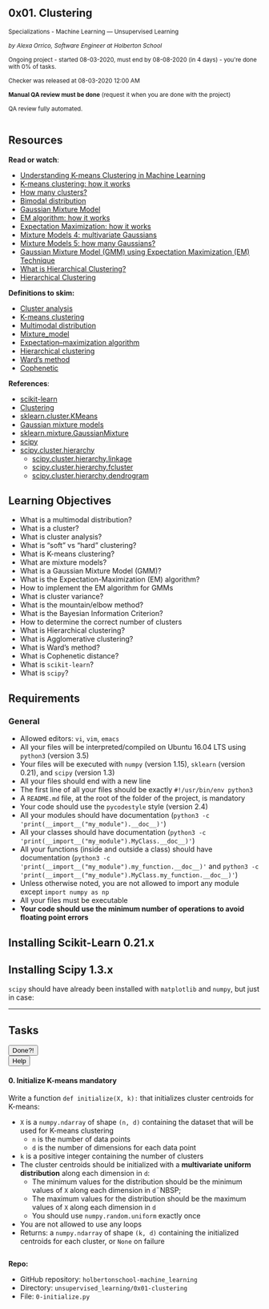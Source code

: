 <article class=""><div id="jigsaw-shortcut-lists"></div><h1 class="gap">0x01. Clustering</h1><div id="project_id" style="display: none" data-project-id="541"></div><p class="sm-gap"><small><i class="fa fa-folder-open"></i> Specializations - Machine Learning ― Unsupervised Learning </small></p><p><em><small><i class="fa fa-user"></i> by Alexa Orrico, Software Engineer at Holberton School </small></em></p><p><small><i class="fa fa-calendar"></i> Ongoing project - started 08-03-2020, must end by 08-08-2020 (in 4 days) - you're done with <span id="student_task_done_percentage">0</span>% of tasks. </small></p><p><small><i class="fa fa-check"></i> Checker was released at 08-03-2020 12:00 AM </small></p><p><small><i class="fa fa-check-square"></i><strong>Manual QA review must be done</strong> (request it when you are done with the project) </small></p><p><small><i class="fa fa-check-square"></i> QA review fully automated. </small></p><article id="description" class="gap formatted-content"><p><img src="https://holbertonintranet.s3.amazonaws.com/uploads/medias/2019/8/95b077928a7de094f94f.jpg?X-Amz-Algorithm=AWS4-HMAC-SHA256&amp;X-Amz-Credential=AKIARDDGGGOUWMNL5ANN%2F20200803%2Fus-east-1%2Fs3%2Faws4_request&amp;X-Amz-Date=20200803T174523Z&amp;X-Amz-Expires=86400&amp;X-Amz-SignedHeaders=host&amp;X-Amz-Signature=666f3a2ad83676ff93eb4ae86a26b5d7821ae47818007c9e946dc4910ab1d321" alt="" style=""></p><h2>Resources</h2><p><strong>Read or watch</strong>:</p><ul><li><a href="/rltoken/Alx3RSSIjEpEmkQ7UK5_hw" title="Understanding K-means Clustering in Machine Learning" target="_blank">Understanding K-means Clustering in Machine Learning</a></li><li><a href="/rltoken/jyj5XChYSaGnpPWXbP5BvA" title="K-means clustering: how it works" target="_blank">K-means clustering: how it works</a></li><li><a href="/rltoken/K4yFQK_ypP-sIhRqs5GgpA" title="How many clusters?" target="_blank">How many clusters?</a></li><li><a href="/rltoken/xdRR6EPcgs39Ekch4Yo0Eg" title="Bimodal distribution" target="_blank">Bimodal distribution</a></li><li><a href="/rltoken/6PHL-IDoNIDPvo5OPxwdAQ" title="Gaussian Mixture Model" target="_blank">Gaussian Mixture Model</a></li><li><a href="/rltoken/0vAaXc2cqpeiEohhptefrw" title="EM algorithm: how it works" target="_blank">EM algorithm: how it works</a></li><li><a href="/rltoken/Q-sYG4SabtPPa-t2FhsBmA" title="Expectation Maximization: how it works" target="_blank">Expectation Maximization: how it works</a></li><li><a href="/rltoken/BjYF8O7PJQfT-QrDiE8PZQ" title="Mixture Models 4: multivariate Gaussians" target="_blank">Mixture Models 4: multivariate Gaussians</a></li><li><a href="/rltoken/gUI99dIjWP_5hf9uyvSw0w" title="Mixture Models 5: how many Gaussians?" target="_blank">Mixture Models 5: how many Gaussians?</a></li><li><a href="/rltoken/nx7FAR2K2MXOTnGGW-lJ2A" title="Gaussian Mixture Model (GMM) using Expectation Maximization (EM) Technique" target="_blank">Gaussian Mixture Model (GMM) using Expectation Maximization (EM) Technique</a></li><li><a href="/rltoken/9T90WM5Gc4sq-ErNbu1sjg" title="What is Hierarchical Clustering?" target="_blank">What is Hierarchical Clustering?</a></li><li><a href="/rltoken/Zs1Z97A0uhD1CKfhBh9wQA" title="Hierarchical Clustering" target="_blank">Hierarchical Clustering</a></li></ul><p><strong>Definitions to skim:</strong></p><ul><li><a href="/rltoken/mTaW-fNJ_29vUKkuqZ46wA" title="Cluster analysis" target="_blank">Cluster analysis</a></li><li><a href="/rltoken/5rpDvP0rKywYYOyjhf0-PA" title="K-means clustering" target="_blank">K-means clustering</a></li><li><a href="/rltoken/Lawvy3gfmJ8RRHknqhqI5Q" title="Multimodal distribution" target="_blank">Multimodal distribution</a></li><li><a href="/rltoken/2xERMdNc6_-H0-TynZkQ7Q" title="Mixture_model" target="_blank">Mixture_model</a></li><li><a href="/rltoken/ichNFPaox23Xz8EFfZXWzg" title="Expectation–maximization algorithm" target="_blank">Expectation–maximization algorithm</a></li><li><a href="/rltoken/V-8rn6xfs67kL_R1MfvQaw" title="Hierarchical clustering" target="_blank">Hierarchical clustering</a></li><li><a href="/rltoken/v5CG2hergIjJ97iuaNVX6g" title="Ward's method" target="_blank">Ward’s method</a></li><li><a href="/rltoken/od6qj7xAClnWWsMiZub19w" title="Cophenetic" target="_blank">Cophenetic</a></li></ul><p><strong>References</strong>:</p><ul><li><a href="/rltoken/88VAucl8IXIyYdIk-psXKA" title="scikit-learn" target="_blank">scikit-learn</a></li><li><a href="/rltoken/TM5FYs3qAl8ViiETtjC7YQ" title="Clustering" target="_blank">Clustering</a></li><li><a href="/rltoken/rECZ6rptvFW-U__JgpoakA" title="sklearn.cluster.KMeans" target="_blank">sklearn.cluster.KMeans</a></li><li><a href="/rltoken/4brz1eVtcrQZKtxfzPKVZQ" title="Gaussian mixture models" target="_blank">Gaussian mixture models</a></li><li><a href="/rltoken/DveAQEvSczCnnaNjEKbvYQ" title="sklearn.mixture.GaussianMixture" target="_blank">sklearn.mixture.GaussianMixture</a></li><li><a href="/rltoken/sfWn9cPHo-FCa2BFiDrQCg" title="scipy" target="_blank">scipy</a></li><li><a href="/rltoken/Zb5HMNMEjr6KECmo6i5c9A" title="scipy.cluster.hierarchy" target="_blank">scipy.cluster.hierarchy</a><ul><li><a href="/rltoken/YGW7CBw9KlevcH2bgRWI0A" title="scipy.cluster.hierarchy.linkage" target="_blank">scipy.cluster.hierarchy.linkage</a></li><li><a href="/rltoken/pFiJk3VzJblLB8Zfa7nyjA" title="scipy.cluster.hierarchy.fcluster" target="_blank">scipy.cluster.hierarchy.fcluster</a></li><li><a href="/rltoken/Jrq95Kg2nFKiIWN7oR6Bzw" title="scipy.cluster.hierarchy.dendrogram" target="_blank">scipy.cluster.hierarchy.dendrogram</a></li></ul></li></ul><h2>Learning Objectives</h2><ul><li>What is a multimodal distribution?</li><li>What is a cluster?</li><li>What is cluster analysis?</li><li>What is “soft” vs “hard” clustering?</li><li>What is K-means clustering?</li><li>What are mixture models?</li><li>What is a Gaussian Mixture Model (GMM)?</li><li>What is the Expectation-Maximization (EM) algorithm?</li><li>How to implement the EM algorithm for GMMs</li><li>What is cluster variance?</li><li>What is the mountain/elbow method?</li><li>What is the Bayesian Information Criterion?</li><li>How to determine the correct number of clusters</li><li>What is Hierarchical clustering?</li><li>What is Agglomerative clustering?</li><li>What is Ward’s method?</li><li>What is Cophenetic distance?</li><li>What is <code>scikit-learn</code>?</li><li>What is <code>scipy</code>?</li></ul><h2>Requirements</h2><h3>General</h3><ul><li>Allowed editors: <code>vi</code>, <code>vim</code>, <code>emacs</code></li><li>All your files will be interpreted/compiled on Ubuntu 16.04 LTS using <code>python3</code> (version 3.5)</li><li>Your files will be executed with <code>numpy</code> (version 1.15), <code>sklearn</code> (version 0.21), and <code>scipy</code> (version 1.3)</li><li>All your files should end with a new line</li><li>The first line of all your files should be exactly <code>#!/usr/bin/env python3</code></li><li>A <code>README.md</code> file, at the root of the folder of the project, is mandatory</li><li>Your code should use the <code>pycodestyle</code> style (version 2.4)</li><li>All your modules should have documentation (<code>python3 -c 'print(__import__("my_module").__doc__)'</code>)</li><li>All your classes should have documentation (<code>python3 -c 'print(__import__("my_module").MyClass.__doc__)'</code>)</li><li>All your functions (inside and outside a class) should have documentation (<code>python3 -c 'print(__import__("my_module").my_function.__doc__)'</code> and <code>python3 -c 'print(__import__("my_module").MyClass.my_function.__doc__)'</code>)</li><li>Unless otherwise noted, you are not allowed to import any module except <code>import numpy as np</code></li><li>All your files must be executable</li><li><strong>Your code should use the minimum number of operations to avoid floating point errors</strong></li></ul><h2>Installing Scikit-Learn 0.21.x</h2><precode language="" precodenum="0"></precode><h2>Installing Scipy 1.3.x</h2><p><code>scipy</code> should have already been installed with <code>matplotlib</code> and <code>numpy</code>, but just in case:</p><precode language="" precodenum="1"></precode></article><!-- Servers --><!-- Tasks --><hr class="gap"><h2 class="gap">Tasks</h2><section class="formatted-content"><div data-role="task4066" data-position="1"><div class=" clearfix gap" id="task-4066"><span id="user_id" data-id="870"></span><div class="student_task_controls"><!-- button Done --><button class="student_task_done btn btn-default no" data-task-id="4066"><span class="no"><i class="fa fa-square-o"></i></span><span class="yes"><i class="fa fa-check-square-o"></i></span><span class="pending"><i class="fa fa-spinner fa-pulse"></i></span> Done<span class="no pending">?</span><span class="yes">!</span></button><br><!-- button Help! --><button class="users_done_for_task btn btn-default btn-default" data-task-id="4066" data-project-id="541" data-toggle="modal" data-target="#task-4066-users-done-modal"> Help </button></div><h4 class="task"> 0. Initialize K-means <span class="alert alert-warning mandatory-optional"> mandatory </span></h4><!-- Progress vs Score --><!-- Task Body --><p>Write a function <code>def initialize(X, k):</code> that initializes cluster centroids for K-means:</p><ul><li><code>X</code> is a <code>numpy.ndarray</code> of shape <code>(n, d)</code> containing the dataset that will be used for K-means clustering <ul><li><code>n</code> is the number of data points</li><li><code>d</code> is the number of dimensions for each data point</li></ul></li><li><code>k</code> is a positive integer containing the number of clusters</li><li>The cluster centroids should be initialized with a <strong>multivariate uniform distribution</strong> along each dimension in <code>d</code>: <ul><li>The minimum values for the distribution should be the minimum values of <code>X</code> along each dimension in <code>d</code>¨NBSP;</li><li>The maximum values for the distribution should be the maximum values of <code>X</code> along each dimension in <code>d</code></li><li>You should use <code>numpy.random.uniform</code> exactly once</li></ul></li><li>You are not allowed to use any loops</li><li>Returns: a <code>numpy.ndarray</code> of shape <code>(k, d)</code> containing the initialized centroids for each cluster, or <code>None</code> on failure</li></ul><precode language="" precodenum="2"></precode><p><img src="https://holbertonintranet.s3.amazonaws.com/uploads/medias/2019/8/a5311b6ad0410a678aab.png?X-Amz-Algorithm=AWS4-HMAC-SHA256&amp;X-Amz-Credential=AKIARDDGGGOUWMNL5ANN%2F20200803%2Fus-east-1%2Fs3%2Faws4_request&amp;X-Amz-Date=20200803T174523Z&amp;X-Amz-Expires=86400&amp;X-Amz-SignedHeaders=host&amp;X-Amz-Signature=794f66a0c7db1f5d560a7bba7e90d6f60c661675f123d88405f3205d10fd6dab" alt="" style=""></p><precode language="" precodenum="3"></precode><!-- Task URLs --><!-- Github information --><p class="sm-gap"><strong>Repo:</strong></p><ul><li>GitHub repository: <code>holbertonschool-machine_learning</code></li><li>Directory: <code>unsupervised_learning/0x01-clustering</code></li><li>File: <code>0-initialize.py</code></li></ul><div class="student_correction_requests"><!-- DISABLE UNTIL MIGRATION
        <button class="task_whiteboard_modal btn btn-default " data-task-id="4066" data-toggle="modal" data-target="#task-4066-whiteboard-modal">
          Whiteboard
        </button>
        <div class="modal fade task_whiteboard_modal" id="task-4066-whiteboard-modal" data-task-id="4066">
    <div class="modal-dialog modal-lg">
        <div class="modal-content">
            <div class="modal-header">
                <button type="button" class="close" data-dismiss="modal" aria-label="Close"><span aria-hidden="true">&times;</span></button>
                <h4 class="modal-title">Your Notes on "0. Initialize K-means"</h4>
            </div>
            <div class="modal-body">
                <div class="spinner gap">
                    <div class="bounce1"></div>
                    <div class="bounce2"></div>
                    <div class="bounce3"></div>
                </div>
                <div class="task-note-prompts-and-placeholders-container">
                    <button type="button" class="whiteboard-submit-button btn btn-primary">Submit</button>
                </div>
            </div>
        </div>
    </div>
</div>

      --><!-- Button test code --><button class="task_correction_modal btn btn-default " data-task-id="4066" data-toggle="modal" data-target="#task-test-correction-4066-correction-modal"> Check your code? </button><!-- Button containers --><!-- Button for QA Review --></div></div></div><div data-role="task4067" data-position="2"><div class=" clearfix gap" id="task-4067"><span id="user_id" data-id="870"></span><div class="student_task_controls"><!-- button Done --><button class="student_task_done btn btn-default no" data-task-id="4067"><span class="no"><i class="fa fa-square-o"></i></span><span class="yes"><i class="fa fa-check-square-o"></i></span><span class="pending"><i class="fa fa-spinner fa-pulse"></i></span> Done<span class="no pending">?</span><span class="yes">!</span></button><br><!-- button Help! --><button class="users_done_for_task btn btn-default btn-default" data-task-id="4067" data-project-id="541" data-toggle="modal" data-target="#task-4067-users-done-modal"> Help </button></div><h4 class="task"> 1. K-means <span class="alert alert-warning mandatory-optional"> mandatory </span></h4><!-- Progress vs Score --><!-- Task Body --><p>Write a function <code>def kmeans(X, k, iterations=1000):</code> that performs K-means on a dataset:</p><ul><li><code>X</code> is a <code>numpy.ndarray</code> of shape <code>(n, d)</code> containing the dataset <ul><li><code>n</code> is the number of data points</li><li><code>d</code> is the number of dimensions for each data point</li></ul></li><li><code>k</code> is a positive integer containing the number of clusters</li><li><code>iterations</code> is a positive integer containing the maximum number of iterations that should be performed</li><li>If no change occurs between iterations, your function should return</li><li>Initialize the cluster centroids using a multivariate uniform distribution (based on<code>0-initialize.py</code>)</li><li>If a cluster contains no data points during the update step, reinitialize its centroid</li><li>You should use <code>numpy.random.uniform</code> exactly twice</li><li>You may use at most 2 loops</li><li>Returns: <code>C, clss</code>, or <code>None, None</code> on failure <ul><li><code>C</code> is a <code>numpy.ndarray</code> of shape <code>(k, d)</code> containing the centroid means for each cluster</li><li><code>clss</code> is a <code>numpy.ndarray</code> of shape <code>(n,)</code> containing the index of the cluster in <code>C</code> that each data point belongs to</li></ul></li></ul><precode language="" precodenum="4"></precode><p><img src="https://holbertonintranet.s3.amazonaws.com/uploads/medias/2019/8/74c9c16e29333b39f7db.png?X-Amz-Algorithm=AWS4-HMAC-SHA256&amp;X-Amz-Credential=AKIARDDGGGOUWMNL5ANN%2F20200803%2Fus-east-1%2Fs3%2Faws4_request&amp;X-Amz-Date=20200803T174523Z&amp;X-Amz-Expires=86400&amp;X-Amz-SignedHeaders=host&amp;X-Amz-Signature=8452d334a4c99262267b87f75d17329fbe573b8740c25750c86e1968905c7c65" alt="" style=""></p><!-- Task URLs --><!-- Github information --><p class="sm-gap"><strong>Repo:</strong></p><ul><li>GitHub repository: <code>holbertonschool-machine_learning</code></li><li>Directory: <code>unsupervised_learning/0x01-clustering</code></li><li>File: <code>1-kmeans.py</code></li></ul><div class="student_correction_requests"><!-- DISABLE UNTIL MIGRATION
        <button class="task_whiteboard_modal btn btn-default " data-task-id="4067" data-toggle="modal" data-target="#task-4067-whiteboard-modal">
          Whiteboard
        </button>
        <div class="modal fade task_whiteboard_modal" id="task-4067-whiteboard-modal" data-task-id="4067">
    <div class="modal-dialog modal-lg">
        <div class="modal-content">
            <div class="modal-header">
                <button type="button" class="close" data-dismiss="modal" aria-label="Close"><span aria-hidden="true">&times;</span></button>
                <h4 class="modal-title">Your Notes on "1. K-means"</h4>
            </div>
            <div class="modal-body">
                <div class="spinner gap">
                    <div class="bounce1"></div>
                    <div class="bounce2"></div>
                    <div class="bounce3"></div>
                </div>
                <div class="task-note-prompts-and-placeholders-container">
                    <button type="button" class="whiteboard-submit-button btn btn-primary">Submit</button>
                </div>
            </div>
        </div>
    </div>
</div>

      --><!-- Button test code --><button class="task_correction_modal btn btn-default " data-task-id="4067" data-toggle="modal" data-target="#task-test-correction-4067-correction-modal"> Check your code? </button><!-- Button containers --><!-- Button for QA Review --></div></div></div><div data-role="task4068" data-position="3"><div class=" clearfix gap" id="task-4068"><span id="user_id" data-id="870"></span><div class="student_task_controls"><!-- button Done --><button class="student_task_done btn btn-default no" data-task-id="4068"><span class="no"><i class="fa fa-square-o"></i></span><span class="yes"><i class="fa fa-check-square-o"></i></span><span class="pending"><i class="fa fa-spinner fa-pulse"></i></span> Done<span class="no pending">?</span><span class="yes">!</span></button><br><!-- button Help! --><button class="users_done_for_task btn btn-default btn-default" data-task-id="4068" data-project-id="541" data-toggle="modal" data-target="#task-4068-users-done-modal"> Help </button></div><h4 class="task"> 2. Variance <span class="alert alert-warning mandatory-optional"> mandatory </span></h4><!-- Progress vs Score --><!-- Task Body --><p>Write a function <code>def variance(X, C):</code> that calculates the total intra-cluster variance for a data set:</p><ul><li><code>X</code> is a <code>numpy.ndarray</code> of shape <code>(n, d)</code> containing the data set</li><li><code>C</code> is a <code>numpy.ndarray</code> of shape <code>(k, d)</code> containing the centroid means for each cluster</li><li>You are not allowed to use any loops</li><li>Returns: <code>var</code>, or <code>None</code> on failure <ul><li><code>var</code> is the total variance</li></ul></li></ul><precode language="" precodenum="5"></precode><!-- Task URLs --><!-- Github information --><p class="sm-gap"><strong>Repo:</strong></p><ul><li>GitHub repository: <code>holbertonschool-machine_learning</code></li><li>Directory: <code>unsupervised_learning/0x01-clustering</code></li><li>File: <code>2-variance.py</code></li></ul><div class="student_correction_requests"><!-- DISABLE UNTIL MIGRATION
        <button class="task_whiteboard_modal btn btn-default " data-task-id="4068" data-toggle="modal" data-target="#task-4068-whiteboard-modal">
          Whiteboard
        </button>
        <div class="modal fade task_whiteboard_modal" id="task-4068-whiteboard-modal" data-task-id="4068">
    <div class="modal-dialog modal-lg">
        <div class="modal-content">
            <div class="modal-header">
                <button type="button" class="close" data-dismiss="modal" aria-label="Close"><span aria-hidden="true">&times;</span></button>
                <h4 class="modal-title">Your Notes on "2. Variance"</h4>
            </div>
            <div class="modal-body">
                <div class="spinner gap">
                    <div class="bounce1"></div>
                    <div class="bounce2"></div>
                    <div class="bounce3"></div>
                </div>
                <div class="task-note-prompts-and-placeholders-container">
                    <button type="button" class="whiteboard-submit-button btn btn-primary">Submit</button>
                </div>
            </div>
        </div>
    </div>
</div>

      --><!-- Button test code --><button class="task_correction_modal btn btn-default " data-task-id="4068" data-toggle="modal" data-target="#task-test-correction-4068-correction-modal"> Check your code? </button><!-- Button containers --><!-- Button for QA Review --></div></div></div><div data-role="task4069" data-position="4"><div class=" clearfix gap" id="task-4069"><span id="user_id" data-id="870"></span><div class="student_task_controls"><!-- button Done --><button class="student_task_done btn btn-default no" data-task-id="4069"><span class="no"><i class="fa fa-square-o"></i></span><span class="yes"><i class="fa fa-check-square-o"></i></span><span class="pending"><i class="fa fa-spinner fa-pulse"></i></span> Done<span class="no pending">?</span><span class="yes">!</span></button><br><!-- button Help! --><button class="users_done_for_task btn btn-default btn-default" data-task-id="4069" data-project-id="541" data-toggle="modal" data-target="#task-4069-users-done-modal"> Help </button></div><h4 class="task"> 3. Optimize k <span class="alert alert-warning mandatory-optional"> mandatory </span></h4><!-- Progress vs Score --><!-- Task Body --><p>Write a function<code>def optimum_k(X, kmin=1, kmax=None, iterations=1000):</code> that tests for the optimum number of clusters by variance:</p><ul><li><code>X</code> is a <code>numpy.ndarray</code> of shape <code>(n, d)</code> containing the data set</li><li><code>kmin</code> is a positive integer containing the minimum number of clusters to check for (inclusive)</li><li><code>kmax</code> is a positive integer containing the maximum number of clusters to check for (inclusive)</li><li><code>iterations</code> is a positive integer containing the maximum number of iterations for K-means</li><li>You should use: <ul><li><code>kmeans = __import__('1-kmeans').kmeans</code></li><li><code>variance = __import__('2-variance').variance</code></li></ul></li><li>You may use at most 2 loops</li><li>Returns: <code>results, d_vars</code>, or <code>None, None</code> on failure <ul><li><code>results</code> is a list containing the outputs of K-means for each cluster size</li><li><code>d_vars</code> is a list containing the difference in variance from the smallest cluster size for each cluster size</li></ul></li></ul><precode language="" precodenum="6"></precode><p><img src="https://holbertonintranet.s3.amazonaws.com/uploads/medias/2019/8/4cd46d5d9463dad96a37.png?X-Amz-Algorithm=AWS4-HMAC-SHA256&amp;X-Amz-Credential=AKIARDDGGGOUWMNL5ANN%2F20200803%2Fus-east-1%2Fs3%2Faws4_request&amp;X-Amz-Date=20200803T174523Z&amp;X-Amz-Expires=86400&amp;X-Amz-SignedHeaders=host&amp;X-Amz-Signature=22748b57bbdb87b131b689fe32e8f8bcf1d19ed25f7a59e2529faf757e062c72" alt="" style=""></p><!-- Task URLs --><!-- Github information --><p class="sm-gap"><strong>Repo:</strong></p><ul><li>GitHub repository: <code>holbertonschool-machine_learning</code></li><li>Directory: <code>unsupervised_learning/0x01-clustering</code></li><li>File: <code>3-optimum.py</code></li></ul><div class="student_correction_requests"><!-- DISABLE UNTIL MIGRATION
        <button class="task_whiteboard_modal btn btn-default " data-task-id="4069" data-toggle="modal" data-target="#task-4069-whiteboard-modal">
          Whiteboard
        </button>
        <div class="modal fade task_whiteboard_modal" id="task-4069-whiteboard-modal" data-task-id="4069">
    <div class="modal-dialog modal-lg">
        <div class="modal-content">
            <div class="modal-header">
                <button type="button" class="close" data-dismiss="modal" aria-label="Close"><span aria-hidden="true">&times;</span></button>
                <h4 class="modal-title">Your Notes on "3. Optimize k"</h4>
            </div>
            <div class="modal-body">
                <div class="spinner gap">
                    <div class="bounce1"></div>
                    <div class="bounce2"></div>
                    <div class="bounce3"></div>
                </div>
                <div class="task-note-prompts-and-placeholders-container">
                    <button type="button" class="whiteboard-submit-button btn btn-primary">Submit</button>
                </div>
            </div>
        </div>
    </div>
</div>

      --><!-- Button test code --><button class="task_correction_modal btn btn-default " data-task-id="4069" data-toggle="modal" data-target="#task-test-correction-4069-correction-modal"> Check your code? </button><!-- Button containers --><!-- Button for QA Review --></div></div></div><div data-role="task4070" data-position="5"><div class=" clearfix gap" id="task-4070"><span id="user_id" data-id="870"></span><div class="student_task_controls"><!-- button Done --><button class="student_task_done btn btn-default no" data-task-id="4070"><span class="no"><i class="fa fa-square-o"></i></span><span class="yes"><i class="fa fa-check-square-o"></i></span><span class="pending"><i class="fa fa-spinner fa-pulse"></i></span> Done<span class="no pending">?</span><span class="yes">!</span></button><br><!-- button Help! --><button class="users_done_for_task btn btn-default btn-default" data-task-id="4070" data-project-id="541" data-toggle="modal" data-target="#task-4070-users-done-modal"> Help </button></div><h4 class="task"> 4. Initialize GMM <span class="alert alert-warning mandatory-optional"> mandatory </span></h4><!-- Progress vs Score --><!-- Task Body --><p>Write a function <code>def initialize(X, k):</code> that initializes variables for a Gaussian Mixture Model:</p><ul><li><code>X</code> is a <code>numpy.ndarray</code> of shape <code>(n, d)</code> containing the data set</li><li><code>k</code> is a positive integer containing the number of clusters</li><li>You are not allowed to use any loops</li><li>Returns: <code>pi, m, S</code>, or <code>None, None, None</code> on failure <ul><li><code>pi</code> is a <code>numpy.ndarray</code> of shape <code>(k,)</code> containing the priors for each cluster, initialized evenly</li><li><code>m</code> is a <code>numpy.ndarray</code> of shape <code>(k, d)</code> containing the centroid means for each cluster, initialized with K-means</li><li><code>S</code> is a <code>numpy.ndarray</code> of shape <code>(k, d, d)</code> containing the covariance matrices for each cluster, initialized as identity matrices</li></ul></li><li>You should use <code>kmeans = __import__('1-kmeans').kmeans</code></li></ul><precode language="" precodenum="7"></precode><!-- Task URLs --><!-- Github information --><p class="sm-gap"><strong>Repo:</strong></p><ul><li>GitHub repository: <code>holbertonschool-machine_learning</code></li><li>Directory: <code>unsupervised_learning/0x01-clustering</code></li><li>File: <code>4-initialize.py</code></li></ul><div class="student_correction_requests"><!-- DISABLE UNTIL MIGRATION
        <button class="task_whiteboard_modal btn btn-default " data-task-id="4070" data-toggle="modal" data-target="#task-4070-whiteboard-modal">
          Whiteboard
        </button>
        <div class="modal fade task_whiteboard_modal" id="task-4070-whiteboard-modal" data-task-id="4070">
    <div class="modal-dialog modal-lg">
        <div class="modal-content">
            <div class="modal-header">
                <button type="button" class="close" data-dismiss="modal" aria-label="Close"><span aria-hidden="true">&times;</span></button>
                <h4 class="modal-title">Your Notes on "4. Initialize GMM"</h4>
            </div>
            <div class="modal-body">
                <div class="spinner gap">
                    <div class="bounce1"></div>
                    <div class="bounce2"></div>
                    <div class="bounce3"></div>
                </div>
                <div class="task-note-prompts-and-placeholders-container">
                    <button type="button" class="whiteboard-submit-button btn btn-primary">Submit</button>
                </div>
            </div>
        </div>
    </div>
</div>

      --><!-- Button test code --><button class="task_correction_modal btn btn-default " data-task-id="4070" data-toggle="modal" data-target="#task-test-correction-4070-correction-modal"> Check your code? </button><!-- Button containers --><!-- Button for QA Review --></div></div></div><div data-role="task4071" data-position="6"><div class=" clearfix gap" id="task-4071"><span id="user_id" data-id="870"></span><div class="student_task_controls"><!-- button Done --><button class="student_task_done btn btn-default no" data-task-id="4071"><span class="no"><i class="fa fa-square-o"></i></span><span class="yes"><i class="fa fa-check-square-o"></i></span><span class="pending"><i class="fa fa-spinner fa-pulse"></i></span> Done<span class="no pending">?</span><span class="yes">!</span></button><br><!-- button Help! --><button class="users_done_for_task btn btn-default btn-default" data-task-id="4071" data-project-id="541" data-toggle="modal" data-target="#task-4071-users-done-modal"> Help </button></div><h4 class="task"> 5. PDF <span class="alert alert-warning mandatory-optional"> mandatory </span></h4><!-- Progress vs Score --><!-- Task Body --><p>Write a function <code>def pdf(X, m, S):</code> that calculates the probability density function of a Gaussian distribution:</p><ul><li><code>X</code> is a <code>numpy.ndarray</code> of shape <code>(n, d)</code> containing the data points whose PDF should be evaluated</li><li><code>m</code> is a <code>numpy.ndarray</code> of shape <code>(d,)</code> containing the mean of the distribution</li><li><code>S</code> is a <code>numpy.ndarray</code> of shape <code>(d, d)</code> containing the covariance of the distribution</li><li>You are not allowed to use any loops</li><li>Returns: <code>P</code>, or <code>None</code> on failure <ul><li><code>P</code> is a <code>numpy.ndarray</code> of shape <code>(n,)</code> containing the PDF values for each data point</li></ul></li><li>All values in <code>P</code> should have a minimum value of <code>1e-300</code></li></ul><precode language="" precodenum="8"></precode><!-- Task URLs --><!-- Github information --><p class="sm-gap"><strong>Repo:</strong></p><ul><li>GitHub repository: <code>holbertonschool-machine_learning</code></li><li>Directory: <code>unsupervised_learning/0x01-clustering</code></li><li>File: <code>5-pdf.py</code></li></ul><div class="student_correction_requests"><!-- DISABLE UNTIL MIGRATION
        <button class="task_whiteboard_modal btn btn-default " data-task-id="4071" data-toggle="modal" data-target="#task-4071-whiteboard-modal">
          Whiteboard
        </button>
        <div class="modal fade task_whiteboard_modal" id="task-4071-whiteboard-modal" data-task-id="4071">
    <div class="modal-dialog modal-lg">
        <div class="modal-content">
            <div class="modal-header">
                <button type="button" class="close" data-dismiss="modal" aria-label="Close"><span aria-hidden="true">&times;</span></button>
                <h4 class="modal-title">Your Notes on "5. PDF"</h4>
            </div>
            <div class="modal-body">
                <div class="spinner gap">
                    <div class="bounce1"></div>
                    <div class="bounce2"></div>
                    <div class="bounce3"></div>
                </div>
                <div class="task-note-prompts-and-placeholders-container">
                    <button type="button" class="whiteboard-submit-button btn btn-primary">Submit</button>
                </div>
            </div>
        </div>
    </div>
</div>

      --><!-- Button test code --><button class="task_correction_modal btn btn-default " data-task-id="4071" data-toggle="modal" data-target="#task-test-correction-4071-correction-modal"> Check your code? </button><!-- Button containers --><!-- Button for QA Review --></div></div></div><div data-role="task4072" data-position="7"><div class=" clearfix gap" id="task-4072"><span id="user_id" data-id="870"></span><div class="student_task_controls"><!-- button Done --><button class="student_task_done btn btn-default no" data-task-id="4072"><span class="no"><i class="fa fa-square-o"></i></span><span class="yes"><i class="fa fa-check-square-o"></i></span><span class="pending"><i class="fa fa-spinner fa-pulse"></i></span> Done<span class="no pending">?</span><span class="yes">!</span></button><br><!-- button Help! --><button class="users_done_for_task btn btn-default btn-default" data-task-id="4072" data-project-id="541" data-toggle="modal" data-target="#task-4072-users-done-modal"> Help </button></div><h4 class="task"> 6. Expectation <span class="alert alert-warning mandatory-optional"> mandatory </span></h4><!-- Progress vs Score --><!-- Task Body --><p>Write a function <code>def expectation(X, pi, m, S):</code> that calculates the expectation step in the EM algorithm for a GMM:</p><ul><li><code>X</code> is a <code>numpy.ndarray</code> of shape <code>(n, d)</code> containing the data set</li><li><code>pi</code> is a <code>numpy.ndarray</code> of shape <code>(k,)</code> containing the priors for each cluster</li><li><code>m</code> is a <code>numpy.ndarray</code> of shape <code>(k, d)</code> containing the centroid means for each cluster</li><li><code>S</code> is a <code>numpy.ndarray</code> of shape <code>(k, d, d)</code> containing the covariance matrices for each cluster</li><li>You may use at most 1 loop</li><li>Returns: <code>g, l</code>, or <code>None, None</code> on failure <ul><li><code>g</code> is a <code>numpy.ndarray</code> of shape <code>(k, n)</code> containing the posterior probabilities for each data point in each cluster</li><li><code>l</code> is the total log likelihood</li></ul></li><li>You should use <code>pdf = __import__('5-pdf').pdf</code></li></ul><precode language="" precodenum="9"></precode><!-- Task URLs --><!-- Github information --><p class="sm-gap"><strong>Repo:</strong></p><ul><li>GitHub repository: <code>holbertonschool-machine_learning</code></li><li>Directory: <code>unsupervised_learning/0x01-clustering</code></li><li>File: <code>6-expectation.py</code></li></ul><div class="student_correction_requests"><!-- DISABLE UNTIL MIGRATION
        <button class="task_whiteboard_modal btn btn-default " data-task-id="4072" data-toggle="modal" data-target="#task-4072-whiteboard-modal">
          Whiteboard
        </button>
        <div class="modal fade task_whiteboard_modal" id="task-4072-whiteboard-modal" data-task-id="4072">
    <div class="modal-dialog modal-lg">
        <div class="modal-content">
            <div class="modal-header">
                <button type="button" class="close" data-dismiss="modal" aria-label="Close"><span aria-hidden="true">&times;</span></button>
                <h4 class="modal-title">Your Notes on "6. Expectation"</h4>
            </div>
            <div class="modal-body">
                <div class="spinner gap">
                    <div class="bounce1"></div>
                    <div class="bounce2"></div>
                    <div class="bounce3"></div>
                </div>
                <div class="task-note-prompts-and-placeholders-container">
                    <button type="button" class="whiteboard-submit-button btn btn-primary">Submit</button>
                </div>
            </div>
        </div>
    </div>
</div>

      --><!-- Button test code --><button class="task_correction_modal btn btn-default " data-task-id="4072" data-toggle="modal" data-target="#task-test-correction-4072-correction-modal"> Check your code? </button><!-- Button containers --><!-- Button for QA Review --></div></div></div><div data-role="task4073" data-position="8"><div class=" clearfix gap" id="task-4073"><span id="user_id" data-id="870"></span><div class="student_task_controls"><!-- button Done --><button class="student_task_done btn btn-default no" data-task-id="4073"><span class="no"><i class="fa fa-square-o"></i></span><span class="yes"><i class="fa fa-check-square-o"></i></span><span class="pending"><i class="fa fa-spinner fa-pulse"></i></span> Done<span class="no pending">?</span><span class="yes">!</span></button><br><!-- button Help! --><button class="users_done_for_task btn btn-default btn-default" data-task-id="4073" data-project-id="541" data-toggle="modal" data-target="#task-4073-users-done-modal"> Help </button></div><h4 class="task"> 7. Maximization <span class="alert alert-warning mandatory-optional"> mandatory </span></h4><!-- Progress vs Score --><!-- Task Body --><p>Write a function <code>def maximization(X, g):</code> that calculates the maximization step in the EM algorithm for a GMM:</p><ul><li><code>X</code> is a <code>numpy.ndarray</code> of shape <code>(n, d)</code> containing the data set</li><li><code>g</code> is a <code>numpy.ndarray</code> of shape <code>(k, n)</code> containing the posterior probabilities for each data point in each cluster</li><li>You may use at most 1 loop</li><li>Returns: <code>pi, m, S</code>, or <code>None, None, None</code> on failure <ul><li><code>pi</code> is a <code>numpy.ndarray</code> of shape <code>(k,)</code> containing the updated priors for each cluster</li><li><code>m</code> is a <code>numpy.ndarray</code> of shape <code>(k, d)</code> containing the updated centroid means for each cluster</li><li><code>S</code> is a <code>numpy.ndarray</code> of shape <code>(k, d, d)</code> containing the updated covariance matrices for each cluster</li></ul></li></ul><precode language="" precodenum="10"></precode><!-- Task URLs --><!-- Github information --><p class="sm-gap"><strong>Repo:</strong></p><ul><li>GitHub repository: <code>holbertonschool-machine_learning</code></li><li>Directory: <code>unsupervised_learning/0x01-clustering</code></li><li>File: <code>7-maximization.py</code></li></ul><div class="student_correction_requests"><!-- DISABLE UNTIL MIGRATION
        <button class="task_whiteboard_modal btn btn-default " data-task-id="4073" data-toggle="modal" data-target="#task-4073-whiteboard-modal">
          Whiteboard
        </button>
        <div class="modal fade task_whiteboard_modal" id="task-4073-whiteboard-modal" data-task-id="4073">
    <div class="modal-dialog modal-lg">
        <div class="modal-content">
            <div class="modal-header">
                <button type="button" class="close" data-dismiss="modal" aria-label="Close"><span aria-hidden="true">&times;</span></button>
                <h4 class="modal-title">Your Notes on "7. Maximization"</h4>
            </div>
            <div class="modal-body">
                <div class="spinner gap">
                    <div class="bounce1"></div>
                    <div class="bounce2"></div>
                    <div class="bounce3"></div>
                </div>
                <div class="task-note-prompts-and-placeholders-container">
                    <button type="button" class="whiteboard-submit-button btn btn-primary">Submit</button>
                </div>
            </div>
        </div>
    </div>
</div>

      --><!-- Button test code --><button class="task_correction_modal btn btn-default " data-task-id="4073" data-toggle="modal" data-target="#task-test-correction-4073-correction-modal"> Check your code? </button><!-- Button containers --><!-- Button for QA Review --></div></div></div><div data-role="task4074" data-position="9"><div class=" clearfix gap" id="task-4074"><span id="user_id" data-id="870"></span><div class="student_task_controls"><!-- button Done --><button class="student_task_done btn btn-default no" data-task-id="4074"><span class="no"><i class="fa fa-square-o"></i></span><span class="yes"><i class="fa fa-check-square-o"></i></span><span class="pending"><i class="fa fa-spinner fa-pulse"></i></span> Done<span class="no pending">?</span><span class="yes">!</span></button><br><!-- button Help! --><button class="users_done_for_task btn btn-default btn-default" data-task-id="4074" data-project-id="541" data-toggle="modal" data-target="#task-4074-users-done-modal"> Help </button></div><h4 class="task"> 8. EM <span class="alert alert-warning mandatory-optional"> mandatory </span></h4><!-- Progress vs Score --><!-- Task Body --><p>Write a function <code>def expectation_maximization(X, k, iterations=1000, tol=1e-5, verbose=False):</code> that performs the expectation maximization for a GMM:</p><ul><li><code>X</code> is a <code>numpy.ndarray</code> of shape <code>(n, d)</code> containing the data set</li><li><code>k</code> is a positive integer containing the number of clusters</li><li><code>iterations</code> is a positive integer containing the maximum number of iterations for the algorithm</li><li><code>tol</code> is a non-negative float containing tolerance of the log likelihood, used to determine early stopping i.e. if the difference is less than or equal to <code>tol</code> you should stop the algorithm</li><li><code>verbose</code> is a boolean that determines if you should print information about the algorithm <ul><li>If <code>True</code>, print <code>Log Likelihood after {i} iterations: {l}</code> every 10 iterations and after the last iteration</li><li><code>{i}</code> is the number of iterations of the EM algorithm</li><li><code>{l}</code> is the log likelihood</li></ul></li><li>You should use: <ul><li><code>initialize = __import__('4-initialize').initialize</code></li><li><code>expectation = __import__('6-expectation').expectation</code></li><li><code>maximization = __import__('7-maximization').maximization</code></li></ul></li><li> You may use at most 1 loop</li><li>Returns: <code>pi, m, S, g, l</code>, or <code>None, None, None, None, None</code> on failure <ul><li><code>pi</code> is a <code>numpy.ndarray</code> of shape <code>(k,)</code> containing the priors for each cluster</li><li><code>m</code> is a <code>numpy.ndarray</code> of shape <code>(k, d)</code> containing the centroid means for each cluster</li><li><code>S</code> is a <code>numpy.ndarray</code> of shape <code>(k, d, d)</code> containing the covariance matrices for each cluster</li><li><code>g</code> is a <code>numpy.ndarray</code> of shape <code>(k, n)</code> containing the probabilities for each data point in each cluster</li><li><code>l</code> is the log likelihood of the model</li></ul></li></ul><precode language="" precodenum="11"></precode><p><img src="https://holbertonintranet.s3.amazonaws.com/uploads/medias/2019/11/9a6a49a5317fa046854f.png?X-Amz-Algorithm=AWS4-HMAC-SHA256&amp;X-Amz-Credential=AKIARDDGGGOUWMNL5ANN%2F20200803%2Fus-east-1%2Fs3%2Faws4_request&amp;X-Amz-Date=20200803T174524Z&amp;X-Amz-Expires=86400&amp;X-Amz-SignedHeaders=host&amp;X-Amz-Signature=ce7d9ce6e4fb48b8253c7ace4110db1a8330bc0408adb7943da17a0d89844c40" alt="" style=""></p><precode language="" precodenum="12"></precode><!-- Task URLs --><!-- Github information --><p class="sm-gap"><strong>Repo:</strong></p><ul><li>GitHub repository: <code>holbertonschool-machine_learning</code></li><li>Directory: <code>unsupervised_learning/0x01-clustering</code></li><li>File: <code>8-EM.py</code></li></ul><div class="student_correction_requests"><!-- DISABLE UNTIL MIGRATION
        <button class="task_whiteboard_modal btn btn-default " data-task-id="4074" data-toggle="modal" data-target="#task-4074-whiteboard-modal">
          Whiteboard
        </button>
        <div class="modal fade task_whiteboard_modal" id="task-4074-whiteboard-modal" data-task-id="4074">
    <div class="modal-dialog modal-lg">
        <div class="modal-content">
            <div class="modal-header">
                <button type="button" class="close" data-dismiss="modal" aria-label="Close"><span aria-hidden="true">&times;</span></button>
                <h4 class="modal-title">Your Notes on "8. EM"</h4>
            </div>
            <div class="modal-body">
                <div class="spinner gap">
                    <div class="bounce1"></div>
                    <div class="bounce2"></div>
                    <div class="bounce3"></div>
                </div>
                <div class="task-note-prompts-and-placeholders-container">
                    <button type="button" class="whiteboard-submit-button btn btn-primary">Submit</button>
                </div>
            </div>
        </div>
    </div>
</div>

      --><!-- Button test code --><button class="task_correction_modal btn btn-default " data-task-id="4074" data-toggle="modal" data-target="#task-test-correction-4074-correction-modal"> Check your code? </button><!-- Button containers --><!-- Button for QA Review --></div></div></div><div data-role="task4075" data-position="10"><div class=" clearfix gap" id="task-4075"><span id="user_id" data-id="870"></span><div class="student_task_controls"><!-- button Done --><button class="student_task_done btn btn-default no" data-task-id="4075"><span class="no"><i class="fa fa-square-o"></i></span><span class="yes"><i class="fa fa-check-square-o"></i></span><span class="pending"><i class="fa fa-spinner fa-pulse"></i></span> Done<span class="no pending">?</span><span class="yes">!</span></button><br><!-- button Help! --><button class="users_done_for_task btn btn-default btn-default" data-task-id="4075" data-project-id="541" data-toggle="modal" data-target="#task-4075-users-done-modal"> Help </button></div><h4 class="task"> 9. BIC <span class="alert alert-warning mandatory-optional"> mandatory </span></h4><!-- Progress vs Score --><!-- Task Body --><p>Write a function <code>def BIC(X, kmin=1, kmax=None, iterations=1000, tol=1e-5, verbose=False):</code> that finds the best number of clusters for a GMM using the Bayesian Information Criterion:</p><ul><li><code>X</code> is a <code>numpy.ndarray</code> of shape <code>(n, d)</code> containing the data set</li><li><code>kmin</code> is a positive integer containing the minimum number of clusters to check for (inclusive)</li><li><code>kmax</code> is a positive integer containing the maximum number of clusters to check for (inclusive)</li><li><code>iterations</code> is a positive integer containing the maximum number of iterations for the EM algorithm</li><li><code>tol</code> is a non-negative float containing the tolerance for the EM algorithm</li><li><code>verbose</code> is a boolean that determines if the EM algorithm should print information to the standard output</li><li>You should use <code>expectation_maximization = __import__('7-EM').expectation_maximization</code></li><li>You may use at most 1 loop</li><li>Returns: <code>best_k, best_result, l, b</code>, or <code>None, None, None, None</code> on failure <ul><li><code>best_k</code> is the best value for k based on its BIC</li><li><code>best_result</code> is tuple containing <code>pi, m, S</code><ul><li><code>pi</code> is a <code>numpy.ndarray</code> of shape <code>(k,)</code> containing the cluster priors for the best number of clusters</li><li><code>m</code> is a <code>numpy.ndarray</code> of shape <code>(k, d)</code> containing the centroid means for the best number of clusters</li><li><code>S</code> is a <code>numpy.ndarray</code> of shape <code>(k, d, d)</code> containing the covariance matrices for the best number of clusters</li></ul></li><li><code>l</code> is a <code>numpy.ndarray</code> of shape <code>(kmax - kmin + 1)</code> containing the log likelihood for each cluster size tested</li><li><code>b</code> is a <code>numpy.ndarray</code> of shape <code>(kmax - kmin + 1)</code> containing the BIC value for each cluster size tested <ul><li>Use: <code>BIC = p * ln(n) - 2 * l</code></li><li><code>p</code> is the number of parameters required for the model</li><li><code>n</code> is the number of data points used to create the model</li><li><code>l</code> is the log likelihood of the model</li></ul></li></ul></li></ul><precode language="" precodenum="13"></precode><p><img src="https://holbertonintranet.s3.amazonaws.com/uploads/medias/2019/8/3ce66d375c09b61bf6b4.png?X-Amz-Algorithm=AWS4-HMAC-SHA256&amp;X-Amz-Credential=AKIARDDGGGOUWMNL5ANN%2F20200803%2Fus-east-1%2Fs3%2Faws4_request&amp;X-Amz-Date=20200803T174524Z&amp;X-Amz-Expires=86400&amp;X-Amz-SignedHeaders=host&amp;X-Amz-Signature=0bfbf3a7e9ac1cefc6e6f66c56a4be59ac54b5337e41af35079c471923152b21" alt="" style=""></p><p><img src="https://holbertonintranet.s3.amazonaws.com/uploads/medias/2019/8/7434fa918f1cff45a2f9.png?X-Amz-Algorithm=AWS4-HMAC-SHA256&amp;X-Amz-Credential=AKIARDDGGGOUWMNL5ANN%2F20200803%2Fus-east-1%2Fs3%2Faws4_request&amp;X-Amz-Date=20200803T174524Z&amp;X-Amz-Expires=86400&amp;X-Amz-SignedHeaders=host&amp;X-Amz-Signature=7002cf5e5de213d7496459e5db32da57844edb619e80ccf6e062a564decff7e9" alt="" style=""></p><!-- Task URLs --><!-- Github information --><p class="sm-gap"><strong>Repo:</strong></p><ul><li>GitHub repository: <code>holbertonschool-machine_learning</code></li><li>Directory: <code>unsupervised_learning/0x01-clustering</code></li><li>File: <code>9-BIC.py</code></li></ul><div class="student_correction_requests"><!-- DISABLE UNTIL MIGRATION
        <button class="task_whiteboard_modal btn btn-default " data-task-id="4075" data-toggle="modal" data-target="#task-4075-whiteboard-modal">
          Whiteboard
        </button>
        <div class="modal fade task_whiteboard_modal" id="task-4075-whiteboard-modal" data-task-id="4075">
    <div class="modal-dialog modal-lg">
        <div class="modal-content">
            <div class="modal-header">
                <button type="button" class="close" data-dismiss="modal" aria-label="Close"><span aria-hidden="true">&times;</span></button>
                <h4 class="modal-title">Your Notes on "9. BIC"</h4>
            </div>
            <div class="modal-body">
                <div class="spinner gap">
                    <div class="bounce1"></div>
                    <div class="bounce2"></div>
                    <div class="bounce3"></div>
                </div>
                <div class="task-note-prompts-and-placeholders-container">
                    <button type="button" class="whiteboard-submit-button btn btn-primary">Submit</button>
                </div>
            </div>
        </div>
    </div>
</div>

      --><!-- Button test code --><button class="task_correction_modal btn btn-default " data-task-id="4075" data-toggle="modal" data-target="#task-test-correction-4075-correction-modal"> Check your code? </button><!-- Button containers --><!-- Button for QA Review --></div></div></div><div data-role="task4076" data-position="11"><div class=" clearfix gap" id="task-4076"><span id="user_id" data-id="870"></span><div class="student_task_controls"><!-- button Done --><button class="student_task_done btn btn-default no" data-task-id="4076"><span class="no"><i class="fa fa-square-o"></i></span><span class="yes"><i class="fa fa-check-square-o"></i></span><span class="pending"><i class="fa fa-spinner fa-pulse"></i></span> Done<span class="no pending">?</span><span class="yes">!</span></button><br><!-- button Help! --><button class="users_done_for_task btn btn-default btn-default" data-task-id="4076" data-project-id="541" data-toggle="modal" data-target="#task-4076-users-done-modal"> Help </button></div><h4 class="task"> 10. Hello, sklearn! <span class="alert alert-warning mandatory-optional"> mandatory </span></h4><!-- Progress vs Score --><!-- Task Body --><p>Write a function <code>def kmeans(X, k):</code> that performs K-means on a dataset:</p><ul><li><code>X</code> is a <code>numpy.ndarray</code> of shape <code>(n, d)</code> containing the dataset</li><li><code>k</code> is the number of clusters</li><li>The only import you are allowed to use is <code>import sklearn.cluster</code></li><li>Returns: <code>C, clss</code><ul><li><code>C</code> is a <code>numpy.ndarray</code> of shape <code>(k, d)</code> containing the centroid means for each cluster</li><li><code>clss</code> is a <code>numpy.ndarray</code> of shape <code>(n,)</code> containing the index of the cluster in <code>C</code> that each data point belongs to</li></ul></li></ul><precode language="" precodenum="14"></precode><p><img src="https://holbertonintranet.s3.amazonaws.com/uploads/medias/2019/8/9ed61d0ec495095f80bf.png?X-Amz-Algorithm=AWS4-HMAC-SHA256&amp;X-Amz-Credential=AKIARDDGGGOUWMNL5ANN%2F20200803%2Fus-east-1%2Fs3%2Faws4_request&amp;X-Amz-Date=20200803T174524Z&amp;X-Amz-Expires=86400&amp;X-Amz-SignedHeaders=host&amp;X-Amz-Signature=90b79c36007001b03ab44ee39037fe75334505c4b499cf0f0fc45160b57b6fc9" alt="" style=""></p><!-- Task URLs --><!-- Github information --><p class="sm-gap"><strong>Repo:</strong></p><ul><li>GitHub repository: <code>holbertonschool-machine_learning</code></li><li>Directory: <code>unsupervised_learning/0x01-clustering</code></li><li>File: <code>10-kmeans.py</code></li></ul><div class="student_correction_requests"><!-- DISABLE UNTIL MIGRATION
        <button class="task_whiteboard_modal btn btn-default " data-task-id="4076" data-toggle="modal" data-target="#task-4076-whiteboard-modal">
          Whiteboard
        </button>
        <div class="modal fade task_whiteboard_modal" id="task-4076-whiteboard-modal" data-task-id="4076">
    <div class="modal-dialog modal-lg">
        <div class="modal-content">
            <div class="modal-header">
                <button type="button" class="close" data-dismiss="modal" aria-label="Close"><span aria-hidden="true">&times;</span></button>
                <h4 class="modal-title">Your Notes on "10. Hello, sklearn!"</h4>
            </div>
            <div class="modal-body">
                <div class="spinner gap">
                    <div class="bounce1"></div>
                    <div class="bounce2"></div>
                    <div class="bounce3"></div>
                </div>
                <div class="task-note-prompts-and-placeholders-container">
                    <button type="button" class="whiteboard-submit-button btn btn-primary">Submit</button>
                </div>
            </div>
        </div>
    </div>
</div>

      --><!-- Button test code --><button class="task_correction_modal btn btn-default " data-task-id="4076" data-toggle="modal" data-target="#task-test-correction-4076-correction-modal"> Check your code? </button><!-- Button containers --><!-- Button for QA Review --></div></div></div><div data-role="task4077" data-position="12"><div class=" clearfix gap" id="task-4077"><span id="user_id" data-id="870"></span><div class="student_task_controls"><!-- button Done --><button class="student_task_done btn btn-default no" data-task-id="4077"><span class="no"><i class="fa fa-square-o"></i></span><span class="yes"><i class="fa fa-check-square-o"></i></span><span class="pending"><i class="fa fa-spinner fa-pulse"></i></span> Done<span class="no pending">?</span><span class="yes">!</span></button><br><!-- button Help! --><button class="users_done_for_task btn btn-default btn-default" data-task-id="4077" data-project-id="541" data-toggle="modal" data-target="#task-4077-users-done-modal"> Help </button></div><h4 class="task"> 11. GMM <span class="alert alert-warning mandatory-optional"> mandatory </span></h4><!-- Progress vs Score --><!-- Task Body --><p>Write a function <code>def gmm(X, k):</code> that calculates a GMM from a dataset:</p><ul><li><code>X</code> is a <code>numpy.ndarray</code> of shape <code>(n, d)</code> containing the dataset</li><li><code>k</code> is the number of clusters</li><li>The only import you are allowed to use is <code>import sklearn.mixture</code></li><li>Returns: <code>pi, m, S, clss, bic</code><ul><li><code>pi</code> is a <code>numpy.ndarray</code> of shape <code>(k,)</code> containing the cluster priors</li><li><code>m</code> is a <code>numpy.ndarray</code> of shape <code>(k, d)</code> containing the centroid means</li><li><code>S</code> is a <code>numpy.ndarray</code> of shape <code>(k, d, d)</code> containing the covariance matrices</li><li><code>clss</code> is a <code>numpy.ndarray</code> of shape <code>(n,)</code> containing the cluster indices for each data point</li><li><code>bic</code> is a <code>numpy.ndarray</code> of shape <code>(kmax - kmin + 1)</code> containing the BIC value for each cluster size tested</li></ul></li></ul><precode language="" precodenum="15"></precode><p><img src="https://holbertonintranet.s3.amazonaws.com/uploads/medias/2019/8/4d20ec068e424c587a98.png?X-Amz-Algorithm=AWS4-HMAC-SHA256&amp;X-Amz-Credential=AKIARDDGGGOUWMNL5ANN%2F20200803%2Fus-east-1%2Fs3%2Faws4_request&amp;X-Amz-Date=20200803T174524Z&amp;X-Amz-Expires=86400&amp;X-Amz-SignedHeaders=host&amp;X-Amz-Signature=7ef48674333adad448f709e479ecae63697cbbc1fc87b4ea2e1ecfd124397982" alt="" style=""></p><!-- Task URLs --><!-- Github information --><p class="sm-gap"><strong>Repo:</strong></p><ul><li>GitHub repository: <code>holbertonschool-machine_learning</code></li><li>Directory: <code>unsupervised_learning/0x01-clustering</code></li><li>File: <code>11-gmm.py</code></li></ul><div class="student_correction_requests"><!-- DISABLE UNTIL MIGRATION
        <button class="task_whiteboard_modal btn btn-default " data-task-id="4077" data-toggle="modal" data-target="#task-4077-whiteboard-modal">
          Whiteboard
        </button>
        <div class="modal fade task_whiteboard_modal" id="task-4077-whiteboard-modal" data-task-id="4077">
    <div class="modal-dialog modal-lg">
        <div class="modal-content">
            <div class="modal-header">
                <button type="button" class="close" data-dismiss="modal" aria-label="Close"><span aria-hidden="true">&times;</span></button>
                <h4 class="modal-title">Your Notes on "11. GMM"</h4>
            </div>
            <div class="modal-body">
                <div class="spinner gap">
                    <div class="bounce1"></div>
                    <div class="bounce2"></div>
                    <div class="bounce3"></div>
                </div>
                <div class="task-note-prompts-and-placeholders-container">
                    <button type="button" class="whiteboard-submit-button btn btn-primary">Submit</button>
                </div>
            </div>
        </div>
    </div>
</div>

      --><!-- Button test code --><button class="task_correction_modal btn btn-default " data-task-id="4077" data-toggle="modal" data-target="#task-test-correction-4077-correction-modal"> Check your code? </button><!-- Button containers --><!-- Button for QA Review --></div></div></div><div data-role="task4310" data-position="13"><div class=" clearfix gap" id="task-4310"><span id="user_id" data-id="870"></span><div class="student_task_controls"><!-- button Done --><button class="student_task_done btn btn-default no" data-task-id="4310"><span class="no"><i class="fa fa-square-o"></i></span><span class="yes"><i class="fa fa-check-square-o"></i></span><span class="pending"><i class="fa fa-spinner fa-pulse"></i></span> Done<span class="no pending">?</span><span class="yes">!</span></button><br><!-- button Help! --><button class="users_done_for_task btn btn-default btn-default" data-task-id="4310" data-project-id="541" data-toggle="modal" data-target="#task-4310-users-done-modal"> Help </button></div><h4 class="task"> 12. Agglomerative <span class="alert alert-warning mandatory-optional"> mandatory </span></h4><!-- Progress vs Score --><!-- Task Body --><p>Write a function <code>def agglomerative(X, dist):</code> that performs agglomerative clustering on a dataset:</p><ul><li><code>X</code> is a <code>numpy.ndarray</code> of shape <code>(n, d)</code> containing the dataset</li><li><code>dist</code> is the maximum cophenetic distance for all clusters</li><li>Performs agglomerative clustering with Ward linkage</li><li>Displays the dendrogram with each cluster displayed in a different color</li><li>The only imports you are allowed to use are: <ul><li><code>import scipy.cluster.hierarchy</code></li><li><code>import matplotlib.pyplot as plt</code></li></ul></li><li>Returns: <code>clss</code>, a <code>numpy.ndarray</code> of shape <code>(n,)</code> containing the cluster indices for each data point</li></ul><precode language="" precodenum="16"></precode><p><img src="https://holbertonintranet.s3.amazonaws.com/uploads/medias/2019/8/06cc78d5e161cc719bdd.png?X-Amz-Algorithm=AWS4-HMAC-SHA256&amp;X-Amz-Credential=AKIARDDGGGOUWMNL5ANN%2F20200803%2Fus-east-1%2Fs3%2Faws4_request&amp;X-Amz-Date=20200803T174524Z&amp;X-Amz-Expires=86400&amp;X-Amz-SignedHeaders=host&amp;X-Amz-Signature=4aa4da53c6051c74e9364b8956a7aea3b386b21cca39e7fb1395d4cd89753256" alt="" style=""></p><p><img src="https://holbertonintranet.s3.amazonaws.com/uploads/medias/2019/8/a1dffaac9991e9518a8b.png?X-Amz-Algorithm=AWS4-HMAC-SHA256&amp;X-Amz-Credential=AKIARDDGGGOUWMNL5ANN%2F20200803%2Fus-east-1%2Fs3%2Faws4_request&amp;X-Amz-Date=20200803T174524Z&amp;X-Amz-Expires=86400&amp;X-Amz-SignedHeaders=host&amp;X-Amz-Signature=ee15f8b3ce7d431245363f8cd1f482607d3fa60fb70d6529c148b0c9ae434da5" alt="" style=""></p><!-- Task URLs --><!-- Github information --><p class="sm-gap"><strong>Repo:</strong></p><ul><li>GitHub repository: <code>holbertonschool-machine_learning</code></li><li>Directory: <code>unsupervised_learning/0x01-clustering</code></li><li>File: <code>12-agglomerative.py</code></li></ul></div></div></section></article>


